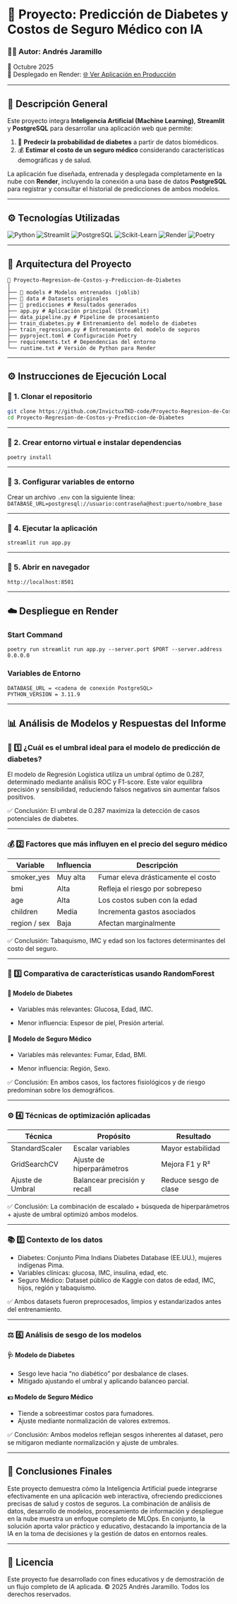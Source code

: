 # 🧠 Proyecto: Predicción de Diabetes y Costos de Seguro Médico con IA

### 👨‍💻 Autor: **Andrés Jaramillo**  
📅 Octubre 2025  
🚀 Desplegado en Render: [🌐 Ver Aplicación en Producción](https://proyecto-regresion-de-costos-y-6m7d.onrender.com)

---

## 🧩 Descripción General

Este proyecto integra **Inteligencia Artificial (Machine Learning)**, **Streamlit** y **PostgreSQL** para desarrollar una aplicación web que permite:

1. 🏥 **Predecir la probabilidad de diabetes** a partir de datos biomédicos.  
2. 💰 **Estimar el costo de un seguro médico** considerando características demográficas y de salud.

La aplicación fue diseñada, entrenada y desplegada completamente en la nube con **Render**, incluyendo la conexión a una base de datos **PostgreSQL** para registrar y consultar el historial de predicciones de ambos modelos.

---

## ⚙️ Tecnologías Utilizadas

![Python](https://img.shields.io/badge/Python-3.11-blue?logo=python)
![Streamlit](https://img.shields.io/badge/Streamlit-Web_App-red?logo=streamlit)
![PostgreSQL](https://img.shields.io/badge/PostgreSQL-Database-blue?logo=postgresql)
![Scikit-Learn](https://img.shields.io/badge/Scikit--Learn-Machine_Learning-orange?logo=scikit-learn)
![Render](https://img.shields.io/badge/Render-Deployment-black?logo=render)
![Poetry](https://img.shields.io/badge/Poetry-Dependency_Manager-purple?logo=poetry)

---

## 🧠 Arquitectura del Proyecto
```
📁 Proyecto-Regresion-de-Costos-y-Prediccion-de-Diabetes
│
├── 📂 models # Modelos entrenados (joblib)
├── 📂 data # Datasets originales
├── 📂 predicciones # Resultados generados
├── app.py # Aplicación principal (Streamlit)
├── data_pipeline.py # Pipeline de procesamiento
├── train_diabetes.py # Entrenamiento del modelo de diabetes
├── train_regression.py # Entrenamiento del modelo de seguros
├── pyproject.toml # Configuración Poetry
├── requirements.txt # Dependencias del entorno
└── runtime.txt # Versión de Python para Render
```
---

## ⚙️ Instrucciones de Ejecución Local

### 🔹 1. Clonar el repositorio
```bash
git clone https://github.com/InvictuxTKD-code/Proyecto-Regresion-de-Costos-y-Prediccion-de-Diabetes
cd Proyecto-Regresion-de-Costos-y-Prediccion-de-Diabetes
```

---

### 🔹 2. Crear entorno virtual e instalar dependencias
```
poetry install
```
---

### 🔹 3. Configurar variables de entorno
Crear un archivo ```.env``` con la siguiente línea:
```DATABASE_URL=postgresql://usuario:contraseña@host:puerto/nombre_base```

---

### 🔹 4. Ejecutar la aplicación
```streamlit run app.py```

---

### 🔹 5. Abrir en navegador
```http://localhost:8501```

---

## ☁️ Despliegue en Render
### Start Command
```
poetry run streamlit run app.py --server.port $PORT --server.address 0.0.0.0
```

### Variables de Entorno
```
DATABASE_URL = <cadena de conexión PostgreSQL>
PYTHON_VERSION = 3.11.9
```
---
## 📊 Análisis de Modelos y Respuestas del Informe
### 🧩 1️⃣ ¿Cuál es el umbral ideal para el modelo de predicción de diabetes?
El modelo de Regresión Logística utiliza un umbral óptimo de 0.287, determinado mediante análisis ROC y F1-score.
Este valor equilibra precisión y sensibilidad, reduciendo falsos negativos sin aumentar falsos positivos.

✅ Conclusión: El umbral de 0.287 maximiza la detección de casos potenciales de diabetes.

---

### 💰 2️⃣ Factores que más influyen en el precio del seguro médico 

| Variable     | Influencia  | Descripción                        |
| ------------ | ----------- | ---------------------------------- |
| smoker_yes   | Muy alta | Fumar eleva drásticamente el costo |
| bmi          | Alta        | Refleja el riesgo por sobrepeso    |
| age          | Alta        | Los costos suben con la edad       |
| children     | Media       | Incrementa gastos asociados        |
| region / sex | Baja        | Afectan marginalmente              |

✅ Conclusión: Tabaquismo, IMC y edad son los factores determinantes del costo del seguro.

---

### 🌲 3️⃣ Comparativa de características usando RandomForest

#### 🔹 Modelo de Diabetes
- Variables más relevantes: Glucosa, Edad, IMC.

- Menor influencia: Espesor de piel, Presión arterial.

#### 🔹 Modelo de Seguro Médico

- Variables más relevantes: Fumar, Edad, BMI.

- Menor influencia: Región, Sexo.

✅ Conclusión: En ambos casos, los factores fisiológicos y de riesgo predominan sobre los demográficos.

---

### ⚙️ 4️⃣ Técnicas de optimización aplicadas

| Técnica                                               | Propósito                    | Resultado             |
| ----------------------------------------------------- | ---------------------------- | --------------------- |
| StandardScaler                                        | Escalar variables            | Mayor estabilidad     |
| GridSearchCV                                          | Ajuste de hiperparámetros    | Mejora F1 y R²        |
| Ajuste de Umbral                                      | Balancear precisión y recall | Reduce sesgo de clase |

✅ Conclusión: La combinación de escalado + búsqueda de hiperparámetros + ajuste de umbral optimizó ambos modelos.

---

### 📚 5️⃣ Contexto de los datos

- Diabetes: Conjunto Pima Indians Diabetes Database (EE.UU.), mujeres indígenas Pima.
- Variables clínicas: glucosa, IMC, insulina, edad, etc.
- Seguro Médico: Dataset público de Kaggle con datos de edad, IMC, hijos, región y tabaquismo.

✅ Ambos datasets fueron preprocesados, limpios y estandarizados antes del entrenamiento.

---

### ⚖️ 6️⃣ Análisis de sesgo de los modelos
#### 🩺 Modelo de Diabetes

- Sesgo leve hacia “no diabético” por desbalance de clases.
- Mitigado ajustando el umbral y aplicando balanceo parcial.

#### 💵 Modelo de Seguro Médico

- Tiende a sobreestimar costos para fumadores.
- Ajuste mediante normalización de valores extremos.

✅ Conclusión: Ambos modelos reflejan sesgos inherentes al dataset, pero se mitigaron mediante normalización y ajuste de umbrales.

---

## 🧠 Conclusiones Finales

Este proyecto demuestra cómo la Inteligencia Artificial puede integrarse efectivamente en una aplicación web interactiva, ofreciendo predicciones precisas de salud y costos de seguros. La combinación de análisis de datos, desarrollo de modelos, procesamiento de información y despliegue en la nube muestra un enfoque completo de MLOps. En conjunto, la solución aporta valor práctico y educativo, destacando la importancia de la IA en la toma de decisiones y la gestión de datos en entornos reales.

---

## 📎 Licencia

Este proyecto fue desarrollado con fines educativos y de demostración de un flujo completo de IA aplicada.
© 2025 Andrés Jaramillo. Todos los derechos reservados.


